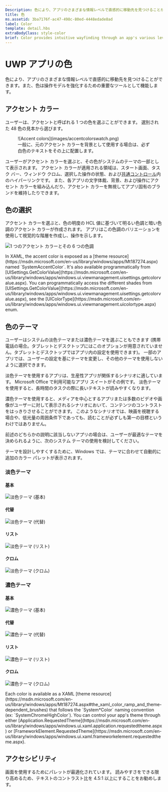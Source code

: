 ```yaml
---
Description: 色により、アプリのさまざまな情報レベルで直感的に移動先を見つけることができます。また、色は操作モデルを強化するための重要なツールとして機能します。
title: 色
ms.assetid: 3ba7176f-ac47-498c-80ed-4448edade8ad
label: Color
template: detail.hbs
extraBodyClass: style-color
brief: Color provides intuitive wayfinding through an app's various levels of information and serves as a crucial tool for reinforcing the interaction model.<br /><br />In Windows, color is also personal. Users can choose a color and a light or dark theme to be reflected throughout their experience.
---
```


# UWP アプリの色
色により、アプリのさまざまな情報レベルで直感的に移動先を見つけることができます。また、色は操作モデルを強化するための重要なツールとして機能します。

## アクセント カラー

ユーザーは、アクセントと呼ばれる 1 つの色を選ぶことができます。 選別された 48 色の見本から選びます。


<!-- Alternate version for the dev center. Need to add hex values. -->
<figure>
![Accent colors](images/accentcolorswatch.png)
<figcaption>一般に、元のアクセント カラーを背景として使用する場合は、必ず白色のテキストをその上に配置します。</figcaption>
</figure>

ユーザーがアクセント カラーを選ぶと、その色がシステムのテーマの一部として表示されます。 アクセント カラーが適用される領域は、スタート画面、タスク バー、ウィンドウ クロム、選択した操作の状態、および[共通コントロール](https://dev.windows.com/design/controls-patterns)内のハイパーリンクです。 また、各アプリの文字体裁、背景、および操作にアクセント カラーを組み込んだり、アクセント カラーを無視してアプリ固有のブランドを維持したりできます。

## 色の選択

アクセント カラーを選ぶと、色の明度の HCL 値に基づいて明るい色調と暗い色調のアクセント カラーが作成されます。 アプリはこの色調のバリエーションを使用して視覚的な階層を作成し、操作を示します。

![1 つのアクセント カラーとその 6 つの色調](images/shades.png)

<aside class="aside-dev">
    <div class="aside-dev-title">
    </div>
    <div class="aside-dev-content">
            In XAML, the accent color is exposed as a [theme resource](https://msdn.microsoft.com/en-us/library/windows/apps/Mt187274.aspx) named `SystemAccentColor`. It's also available programmatically from [UISettings.GetColorValue](https://msdn.microsoft.com/en-us/library/windows/apps/windows.ui.viewmanagement.uisettings.getcolorvalue.aspx). You can programmatically access the different shades from [UISettings.GetColorValue](https://msdn.microsoft.com/en-us/library/windows/apps/windows.ui.viewmanagement.uisettings.getcolorvalue.aspx), see the [UIColorType](https://msdn.microsoft.com/en-us/library/windows/apps/windows.ui.viewmanagement.uicolortype.aspx) enum.
    </div>
</aside>

## 色のテーマ

ユーザーはシステムの淡色テーマまたは濃色テーマを選ぶこともできます (携帯電話の場合。タブレットとデスクトップにはこのオプションが用意されていません。タブレットとデスクトップではアプリ内の設定を使用できます)。 一部のアプリでは、ユーザーの設定を基にテーマを変更し、その他のテーマを使用しないように選択できます。

淡色テーマを使用するアプリは、生産性アプリが関係するシナリオに適しています。 Microsoft Office で利用可能なアプリ スイートがその例です。 淡色テーマを使用すると、長時間のタスクの際に長いテキストが読みやすくなります。

濃色テーマを使用すると、メディアを中心とするアプリまたは多数のビデオや画像がユーザーに対して表示されるシナリオにおいて、コンテンツのコントラストをはっきりさせることができます。 このようなシナリオでは、映画を視聴する場合や、低光量の周囲条件下であっても、読むことが必ずしも第一の目標というわけではありません。

前述のどちらかの説明に該当しないアプリの場合は、ユーザーが最適なテーマを決められるように、次のシステム テーマの使用を検討してください。

テーマを設計しやすくするために、Windows では、テーマに合わせて自動的に追加のカラー パレットが表示されます。


<!-- OP version -->
### 淡色テーマ
#### 基本
![淡色テーマ (基本)](images/themes-light-base.png)
#### 代替
![淡色テーマ (代替)](images/themes-light-alt.png)
#### リスト
![淡色テーマ (リスト)](images/themes-light-list.png)
#### クロム
![淡色テーマ (クロム)](images/themes-light-chrome.png)
### 濃色テーマ
#### 基本
![濃色テーマ (基本)](images/themes-dark-base.png)
#### 代替
![濃色テーマ (代替)](images/themes-dark-alt.png)
#### リスト
![濃色テーマ (リスト)](images/themes-dark-list.png)
#### クロム
![濃色テーマ (クロム)](images/themes-dark-chrome.png)


<aside class="aside-dev">
    <div class="aside-dev-title">
    </div>
    <div class="aside-dev-content">
            Each color is available as a XAML [theme resource](https://msdn.microsoft.com/en-us/library/windows/apps/Mt187274.aspx#the_xaml_color_ramp_and_theme-dependent_brushes) that follows the `System*Color` naming convention (ex: `SystemChromeHighColor`). You can control your app's theme through either [Application.RequestedTheme](https://msdn.microsoft.com/en-us/library/windows/apps/windows.ui.xaml.application.requestedtheme.aspx) or [FrameworkElement.RequestedTheme](https://msdn.microsoft.com/en-us/library/windows/apps/windows.ui.xaml.frameworkelement.requestedtheme.aspx).
    </div>
</aside>

## アクセシビリティ

画面を使用するためにパレットが最適化されています。 読みやすさをできる限り高めるため、テキストのコントラスト比を 4.5:1 以上にすることをお勧めします。


<!--HONumber=Mar16_HO5-->


